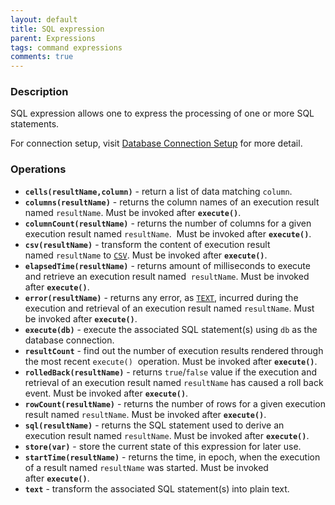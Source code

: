 ```yaml
---
layout: default
title: SQL expression
parent: Expressions
tags: command expressions
comments: true
---
```



### Description
SQL expression allows one to express the processing of one or more SQL statements.

For connection setup, visit [Database Connection Setup](../commands/rdbms/index#database-connection-setup) for more
detail.


### Operations
- **`cells(resultName,column)`** \- return a list of data matching `column`.
- **`columns(resultName)`** \- returns the column names of an execution result named `resultName`. Must be invoked 
  after **`execute()`**.
- **`columnCount(resultName)`** \- returns the number of columns for a given execution result named `resultName`. 
  Must be invoked after **`execute()`**.
- **`csv(resultName)`** \- transform the content of execution result named `resultName` to [`CSV`](CSVexpression). 
  Must be invoked after **`execute()`**.
- **`elapsedTime(resultName)`** \- returns amount of milliseconds to execute and retrieve an execution result named 
  `resultName`. Must be invoked after **`execute()`**.
- **`error(resultName)`** \- returns any error, as [`TEXT`](TEXTexpression), incurred during the execution and 
  retrieval of an execution result named `resultName`. Must be invoked after **`execute()`**.
- **`execute(db)`** \- execute the associated SQL statement(s) using `db` as the database connection.
- **`resultCount`** \- find out the number of execution results rendered through the most recent `execute()` 
  operation. Must be invoked after **`execute()`**.
- **`rolledBack(resultName)`** \- returns `true`/`false` value if the execution and retrieval of an execution result 
  named `resultName` has caused a roll back event. Must be invoked after **`execute()`**.
- **`rowCount(resultName)`** \- returns the number of rows for a given execution result named `resultName`. Must be 
  invoked after **`execute()`**.
- **`sql(resultName)`** \- returns the SQL statement used to derive an execution result named `resultName`. Must be 
  invoked after **`execute()`**.
- **`store(var)`** \- store the current state of this expression for later use.
- **`startTime(resultName)`** \- returns the time, in epoch, when the execution of a result named `resultName` was 
  started. Must be invoked after **`execute()`**.
- **`text`** \- transform the associated SQL statement(s) into plain text.
